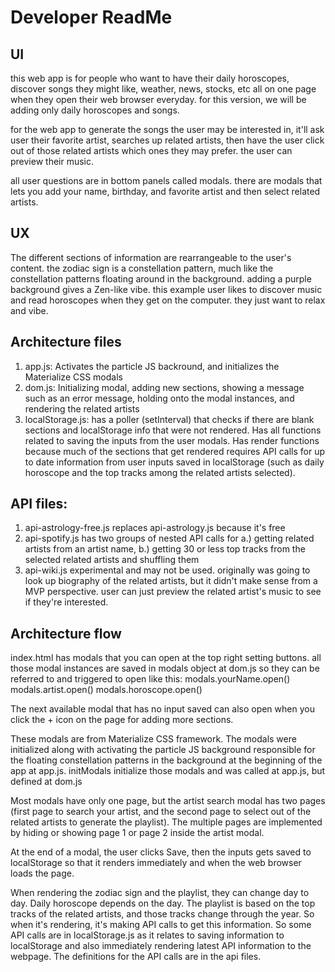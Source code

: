 Developer ReadMe
===

UI
---
this web app is for people who want to have their daily horoscopes, discover songs they might like, weather, news, stocks, etc all on one page when they open their web browser everyday. for this version, we will be adding only daily horoscopes and songs.

for the web app to generate the songs the user may be interested in, it'll ask user their favorite artist, searches up related artists, then have the user click out of those related artists which ones they may prefer. the user can preview their music.

all user questions are in bottom panels called modals. there are modals that lets you add your name, birthday, and favorite artist and then select related artists.

UX
---
The different sections of information are rearrangeable to the user's content. the zodiac sign is a constellation pattern, much like the constellation patterns floating around in the background. adding a purple background gives a Zen-like vibe. this example user likes to discover music and read horoscopes when they get on the computer. they just want to relax and vibe.

Architecture files
---
1. app.js: Activates the particle JS backround, and initializes the Materialize CSS modals
2. dom.js: Initializing modal, adding new sections, showing a message such as an error message, holding onto the modal instances, and rendering the related artists
3. localStorage.js: has a poller (setInterval) that checks if there are blank sections and localStorage info that were not rendered. Has all functions related to saving the inputs from the user modals. Has render functions because much of the sections that get rendered requires API calls for up to date information from user inputs saved in localStorage (such as daily horoscope and the top tracks among the related artists selected).

API files:
---
1. api-astrology-free.js replaces api-astrology.js because it's free
2. api-spotify.js has two groups of nested API calls for a.) getting related artists from an artist name, b.) getting 30 or less top tracks from the selected related artists and shuffling them
3. api-wiki.js experimental and may not be used. originally was going to look up biography of the related artists, but it didn't make sense from a MVP perspective. user can just preview the related artist's music to see if they're interested.

Architecture flow
---
index.html has modals that you can open at the top right setting buttons. all those modal instances are saved in modals object at dom.js so they can be referred to and triggered to open like this:
	modals.yourName.open()
	modals.artist.open()
	modals.horoscope.open()

The next available modal that has no input saved can also open when you click the + icon on the page for adding more sections.

These modals are from Materialize CSS framework. The modals were initialized along with activating the particle JS background responsible for the floating constellation patterns in the background at the beginning of the app at app.js. initModals initialize those modals and was called at app.js, but defined at dom.js

Most modals have only one page, but the artist search modal has two pages (first page to search your artist, and the second page to select out of the related artists to generate the playlist). The multiple pages are implemented by hiding or showing page 1 or page 2 inside the artist modal.

At the end of a modal, the user clicks Save, then the inputs gets saved to localStorage so that it renders immediately and when the web browser loads the page.

When rendering the zodiac sign and the playlist, they can change day to day. Daily horoscope depends on the day. The playlist is based on the top tracks of the related artists, and those tracks change through the year. So when it's rendering, it's making API calls to get this information. So some API calls are in localStorage.js as it relates to saving information to localStorage and also immediately rendering latest API information to the webpage. The definitions for the API calls are in the api files.